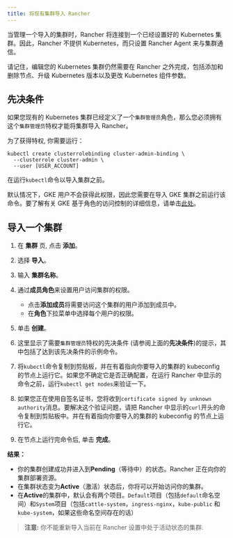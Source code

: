 ```yaml
---
title: 将现有集群导入 Rancher
---
```


当管理一个导入的集群时，Rancher 将连接到一个已经设置好的 Kubernetes 集群。因此，Rancher 不提供 Kubernetes，而只设置 Rancher Agent 来与集群通信。

请记住，编辑您的 Kubernetes 集群仍然需要在 Rancher 之外完成，包括添加和删除节点、升级 Kubernetes 版本以及更改 Kubernetes 组件参数。

## 先决条件

如果您现有的 Kubernetes 集群已经定义了一个`集群管理员`角色，那么您必须拥有这个`集群管理员`特权才能将集群导入 Rancher。

为了获得特权, 你需要运行：

```plain
kubectl create clusterrolebinding cluster-admin-binding \
  --clusterrole cluster-admin \
  --user [USER_ACCOUNT]
```

在运行`kubectl`命令以导入集群之前。

默认情况下，GKE 用户不会获得此权限，因此您需要在导入 GKE 集群之前运行该命令。要了解有关 GKE 基于角色的访问控制的详细信息，请单击[此处](https://cloud.google.com/kubernetes-engine/docs/how-to/role-based-access-control)。

## 导入一个集群

1. 在 **集群** 页, 点击 **添加**。
2. 选择 **导入**。
3. 输入 **集群名称**。
4. 通过**成员角色**来设置用户访问集群的权限。

   - 点击**添加成员**将需要访问这个集群的用户添加到成员中。
   - 在**角色**下拉菜单中选择每个用户的权限。

5. 单击 **创建**。
6. 这里显示了需要`集群管理员`特权的先决条件 (请参阅上面的**先决条件**)的提示，其中包括了达到该先决条件的示例命令。

7. 将`kubectl`命令复制到剪贴板，并在有着指向你要导入的集群的 kubeconfig 的节点上运行它。如果您不确定它是否正确配置，在运行 Rancher 中显示的命令之前，运行`kubectl get nodes`来验证一下。

8. 如果您正在使用自签名证书，您将收到`certificate signed by unknown authority`消息。要解决这个验证问题，请把 Rancher 中显示的`curl`开头的命令复制到剪贴板中。并在有着指向你要导入的集群的 kubeconfig 的节点上运行它。

9. 在节点上运行完命令后, 单击 **完成**。

**结果：**

- 你的集群创建成功并进入到**Pending**（等待中）的状态。Rancher 正在向你的集群部署资源。
- 在集群状态变为**Active**（激活）状态后，你将可以开始访问你的集群。
- 在**Active**的集群中，默认会有两个项目。`Default`项目（包括`default`命名空间）和`System`项目（包括`cattle-system`，`ingress-nginx`，`kube-public` 和 `kube-system`，如果这些命名空间存在的话）

> **注意:**
> 你不能重新导入当前在 Rancher 设置中处于活动状态的集群.
